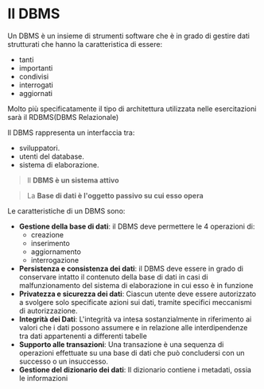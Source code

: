 # Il DBMS

Un DBMS è un insieme di strumenti software che è in grado di gestire dati strutturati che hanno la caratteristica di essere:
- tanti
- importanti
- condivisi
- interrogati
- aggiornati

Molto più specificatamente il tipo di architettura utilizzata nelle esercitazioni sarà il RDBMS(DBMS Relazionale)

Il DBMS rappresenta un interfaccia tra:
- sviluppatori.
- utenti del database.
- sistema di elaborazione.

> Il **DBMS è un sistema attivo**

> La **Base di dati è l'oggetto passivo su cui esso opera**

Le caratteristiche di un DBMS sono:
- **Gestione della base di dati**: il DBMS deve permettere le 4 operazioni di:
	- creazione
	- inserimento
	- aggiornamento
	- interrogazione
- **Persistenza e consistenza dei dati**: il DBMS deve essere in grado di conservare intatto il contenuto della base di dati in casi di malfunzionamento del sistema di elaborazione in cui esso è in funzione
- **Privatezza e sicurezza dei dati**: Ciascun utente deve essere autorizzato a svolgere solo specificate azioni sui dati, tramite specifici meccanismi di autorizzazione.
- **Integrità dei Dati**: L'integrità va intesa sostanzialmente in riferimento ai valori che i dati possono assumere e in relazione alle interdipendenze tra dati appartenenti a differenti tabelle
- **Supporto alle transazioni**: Una transazione è una sequenza di operazioni effettuate su una base di dati che può concludersi con un successo o un insuccesso.
- **Gestione del dizionario dei dati**: Il dizionario contiene i metadati, ossia le informazioni
<!--stackedit_data:
eyJoaXN0b3J5IjpbMjA1ODU1OTQ5MiwxNzUxODAxODU2LDIwMj
U5Mjc2NDAsLTIzMzg5MzY3Myw2Nzg2ODEwNTFdfQ==
-->